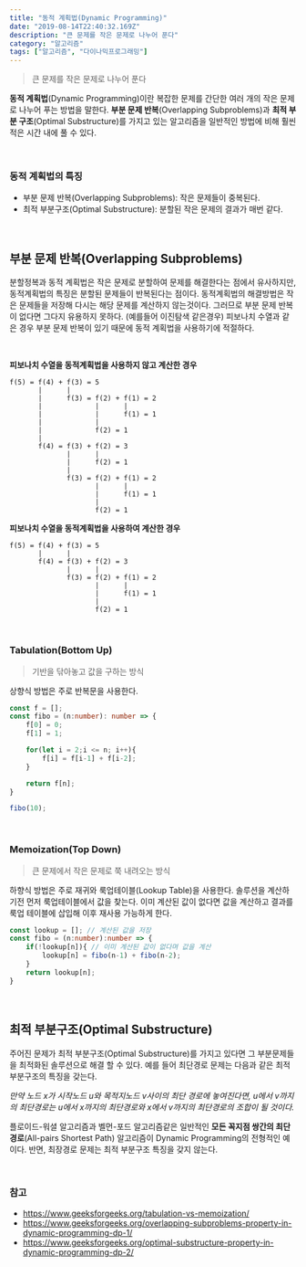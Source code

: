 ```yaml
---
title: "동적 계획법(Dynamic Programming)"
date: "2019-08-14T22:40:32.169Z"
description: "큰 문제를 작은 문제로 나누어 푼다"
category: "알고리즘"
tags: ["알고리즘", "다이나믹프로그래밍"]
---
```


> 큰 문제를 작은 문제로 나누어 푼다

**동적 계획법**(Dynamic Programming)이란 복잡한 문제를 간단한 여러 개의 작은 문제로 나누어 푸는 방법을 말한다. **부분 문제 반복**(Overlapping Subproblems)과 **최적 부분 구조**(Optimal Substructure)를 가지고 있는 알고리즘을 일반적인 방법에 비해 훨씬 적은 시간 내에 풀 수 있다.

<br>

### 동적 계획법의 특징
- 부분 문제 반복(Overlapping Subproblems): 작은 문제들이 중복된다.
- 최적 부분구조(Optimal Substructure): 분할된 작은 문제의 결과가 매번 같다. 

<br>

## 부분 문제 반복(Overlapping Subproblems)

분할정복과 동적 계획법은 작은 문제로 분할하여 문제를 해결한다는 점에서 유사하지만, 동적계획법의 특징은 분할된 문제들이 반복된다는 점이다. 동적계획법의 해결방법은 작은 문제들을 저장해 다시는 해당 문제를 계산하지 않는것이다. 그러므로 부분 문제 반복이 없다면 그다지 유용하지 못하다. (예를들어 이진탐색 같은경우) 피보나치 수열과 같은 경우 부분 문제 반복이 있기 때문에 동적 계획법을 사용하기에 적절하다.

<br>

**피보나치 수열을 동적계획법을 사용하지 않고 계산한 경우**

```
f(5) = f(4) + f(3) = 5
       |      |
       |      f(3) = f(2) + f(1) = 2
       |             |      |
       |             |      f(1) = 1
       |             |
       |             f(2) = 1
       |
       f(4) = f(3) + f(2) = 3
              |      |
              |      f(2) = 1
              |
              f(3) = f(2) + f(1) = 2
                     |      |
                     |      f(1) = 1
                     |
                     f(2) = 1
```

**피보나치 수열을 동적계획법을 사용하여 계산한 경우**

```
f(5) = f(4) + f(3) = 5
       |      |
       f(4) = f(3) + f(2) = 3
              |      |
              f(3) = f(2) + f(1) = 2
                     |      |
                     |      f(1) = 1
                     |
                     f(2) = 1
```

<br>

### Tabulation(Bottom Up)

> 기반을 닦아놓고 값을 구하는 방식

상향식 방법은 주로 반복문을 사용한다.

```ts
const f = [];
const fibo = (n:number): number => {
    f[0] = 0;
    f[1] = 1;

    for(let i = 2;i <= n; i++){
        f[i] = f[i-1] + f[i-2];
    }

    return f[n];
}

fibo(10);
```

<br>

### Memoization(Top Down)

> 큰 문제에서 작은 문제로 쭉 내려오는 방식

하향식 방법은 주로 재귀와 룩업테이블(Lookup Table)을 사용한다. 솔루션을 계산하기전 먼저 룩업테이블에서 값을 찾는다. 이미 계산된 값이 없다면 값을 계산하고 결과를 룩업 테이블에 삽입해 이후 재사용 가능하게 한다.


```ts
const lookup = []; // 계산된 값을 저장
const fibo = (n:number):number => {
    if(!lookup[n]){ // 이미 계산된 값이 없다며 값을 계산
        lookup[n] = fibo(n-1) + fibo(n-2);
    }
    return lookup[n];
}
```

<br>

## 최적 부분구조(Optimal Substructure)

주어진 문제가 최적 부분구조(Optimal Substructure)를 가지고 있다면 그 부분문제들을 최적화된 솔루션으로 해결 할 수 있다. 예를 들어 최단경로 문제는 다음과 같은 최적 부분구조의 특징을 갖는다. 

*만약 노드 x가 시작노드 u와 목적지노드 v사이의 최단 경로에 놓여진다면, u에서 v까지의 최단경로는 u에서 x까지의 최단경로와 x에서 v까지의 최단경로의 조합이 될 것이다.*

플로이드-워셜 알고리즘과 벨먼-포드 알고리즘같은 일반적인 **모든 꼭지점 쌍간의 최단 경로**(All-pairs Shortest Path) 알고리즘이 Dynamic Programming의 전형적인 예이다. 반면, 최장경로 문제는 최적 부분구조 특징을 갖지 않는다.

<br>

### 참고
- https://www.geeksforgeeks.org/tabulation-vs-memoization/
- https://www.geeksforgeeks.org/overlapping-subproblems-property-in-dynamic-programming-dp-1/
- https://www.geeksforgeeks.org/optimal-substructure-property-in-dynamic-programming-dp-2/